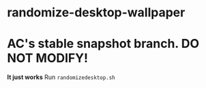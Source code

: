 # randomize-desktop-wallpaper

# AC's stable snapshot branch. DO NOT MODIFY!
**It just works**
Run `randomizedesktop.sh`
